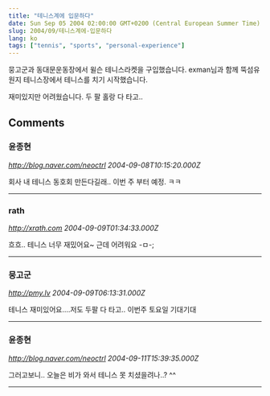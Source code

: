 ```yaml
---
title: "테니스계에 입문하다"
date: Sun Sep 05 2004 02:00:00 GMT+0200 (Central European Summer Time)
slug: 2004/09/테니스계에-입문하다
lang: ko
tags: ["tennis", "sports", "personal-experience"]
---
```


뭉고군과 동대문운동장에서 윌슨 테니스라켓을 구입했습니다.
exman님과 함께 뚝섬유원지 테니스장에서 테니스를 치기 시작했습니다.

재미있지만 어려웠습니다. 두 팔 홀랑 다 타고..

## Comments

### 윤종현
*http://blog.naver.com/neoctrl*
*2004-09-08T10:15:20.000Z*

회사 내 테니스 동호회 만든다길래.. 이번 주 부터 예정. ㅋㅋ

---

### rath
*http://xrath.com*
*2004-09-09T01:34:33.000Z*

흐흐.. 테니스 너무 재밌어요~
근데 어려워요 -ㅁ-;

---

### 뭉고군
*http://pmy.lv*
*2004-09-09T06:13:31.000Z*

테니스 재미있어요....저도 두팔 다 타고..
이번주 토요일 기대기대

---

### 윤종현
*http://blog.naver.com/neoctrl*
*2004-09-11T15:39:35.000Z*

그러고보니.. 오늘은 비가 와서 테니스 못 치셨을려나..? ^^

---
